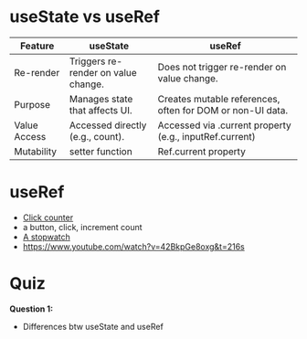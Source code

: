 # useState vs useRef

| Feature      | useState                            | useRef                                                    |
| ------------ | ----------------------------------- | --------------------------------------------------------- |
| Re-render    | Triggers re-render on value change. | Does not trigger re-render on value change.               |
| Purpose      | Manages state that affects UI.      | Creates mutable references, often for DOM or non-UI data. |
| Value Access | Accessed directly (e.g., count).    | Accessed via .current property (e.g., inputRef.current)   |
| Mutability   | setter function                     | Ref.current property                                      |

# useRef

- [Click counter](https://react.dev/reference/react/useRef#click-counter)
- a button, click, increment count
- [A stopwatch](https://react.dev/reference/react/useRef#a-stopwatch)
- https://www.youtube.com/watch?v=42BkpGe8oxg&t=216s

# Quiz

**Question 1:**

- Differences btw useState and useRef
